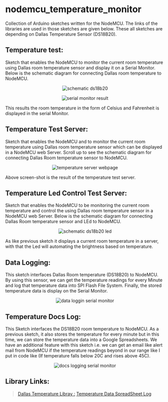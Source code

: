 # nodemcu_temperature_monitor

Collection of Arduino sketches written for the NodeMCU. The links of the libraries are used in those sketches are given below. These all sketches are depending on Dallas Temperature Sensor (DS18B20).

## Temperature test: 
Sketch that enables the NodeMCU to monitor the current room temperature using Dallas room temperature sensor and display it on a Serial Monitor. Below is the schematic diagram for connecting Dallas room temperature to NodeMCU. 
<p align="center"><img align="center" alt="schematic ds18b20" src="https://i.imgur.com/XydiQpZ.png"></p>
<p align="center"><img align="center" alt="serial monitor result " src="https://i.imgur.com/x2OePJ4.png"></p>

This results the room temperature in the form of Celsius and Fahrenheit is displayed in the serial Monitor.  
## Temperature Test Server:
Sketch that enables the NodeMCU and to monitor the current room temperature using Dallas room temperature sensor which can be displayed in a NodeMCU web Server. Scroll up to see the schematic diagram for connecting Dallas Room temperature sensor to NodeMCU.
<p align="center"><img align="center" alt="temperature server webpage " src="https://i.imgur.com/bW3GVNf.png"></p>
 
Above screen-shot is the result of the temperature test server.
## Temperature Led Control Test Server: 
Sketch that enables the NodeMCU to be monitoring the current room temperature and control the using Dallas room temperature sensor in a NodeMCU web Server. Below is the schematic diagram for connecting Dallas Room temperature sensor and LEd to NodeMCU.
<p align="center"><img align="center" alt="schematic ds18b20 led" src="https://i.imgur.com/f0I2HYw.png"></p>

As like previous sketch it displays a current room temperature in a server, with that the Led will automating the brightness based on temperature.
## Data Logging: 
This sketch interfaces Dallas Room temperature (DS18B20) to NodeMCU. By using this sensor, we can get the temperature readings for every Minute and log that temperature data into SPI Flash File System. Finally, the stored temperature data is display on the Serial Monitor.
<p align="center"><img align="center" alt="data loggin serial monitor" src="https://i.imgur.com/qVumJ2h.png?1"></p>

## Temperature Docs Log:
This Sketch interfaces the DS18B20 room temperature to NodeMCU. As a previous sketch, it also stores the temperature for every minute but in this time, we can store the temperature data into a Google Spreadsheets. We have an additional feature with this sketch i.e. we can get an email like alert mail from NodeMCU if the temperature readings beyond in our range like I put in code like (If temperature falls below 20C and rises above 45C).
<p align="center"><img align="center" alt="docs logging serial monitor" src="https://i.imgur.com/JLltn3z.png?1"></p>

## Library Links:
> [Dallas Temperature Libray :](https://github.com/milesburton/Arduino-Temperature-Control-Library)
> [Temperature Data SpreadSheet Log](https://docs.google.com/spreadsheets/d/1Dl0MbdmU-8bJiwInfa-9JfYPznRQXIQipkoTqbeHMNU/edit#gid=0)
 










